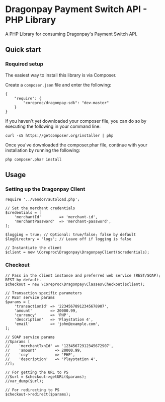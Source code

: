 Dragonpay Payment Switch API - PHP Library
========

A PHP Library for consuming Dragonpay's Payment Switch API.

## Quick start

### Required setup

The easiest way to install this library is via Composer.

Create a `composer.json` file and enter the following:

    {
        "require": {
            "coreproc/dragonpay-sdk": "dev-master"
        }
    }

If you haven't yet downloaded your composer file, you can do so by executing the following in your command line:

    curl -sS https://getcomposer.org/installer | php

Once you've downloaded the composer.phar file, continue with your installation by running the following:

    php composer.phar install
    
## Usage

### Setting up the Dragonpay Client

    require '../vendor/autoload.php';

    // Set the merchant credentials
    $credentials = [
        'merchantId'        => 'merchant-id',
        'merchantPassword'  => 'merchant-password',
    ];

    $logging = true; // Optional: true/false; false by default
    $logDirectory = 'logs'; // Leave off if logging is false

    // Instantiate the client
    $client = new \Coreproc\Dragonpay\DragonpayClient($credentials);

### Checkout

    // Pass in the client instance and preferred web service (REST/SOAP); REST by default.
    $checkout = new \Coreproc\Dragonpay\Classes\Checkout($client);

    // Transaction specific parameters
    // REST service params
    $params = [
        'transactionId' => '22345678912345678907',
        'amount'        => 20000.99,
        'currency'      => 'PHP',
        'description'   => 'Playstation 4',
        'email'         => 'john@example.com',
    ];

    // SOAP service params
    //$params [
    //    'merchantTxnId' => '12345672912345672907',
    //    'amount'        => 20000.99,
    //    'ccy'           => 'PHP',
    //    'description'   => 'Playstation 4',
    //];

    // For getting the URL to PS
    //$url = $checkout->getURL($params);
    //var_dump($url);

    // For redirecting to PS
    $checkout->redirect($params);